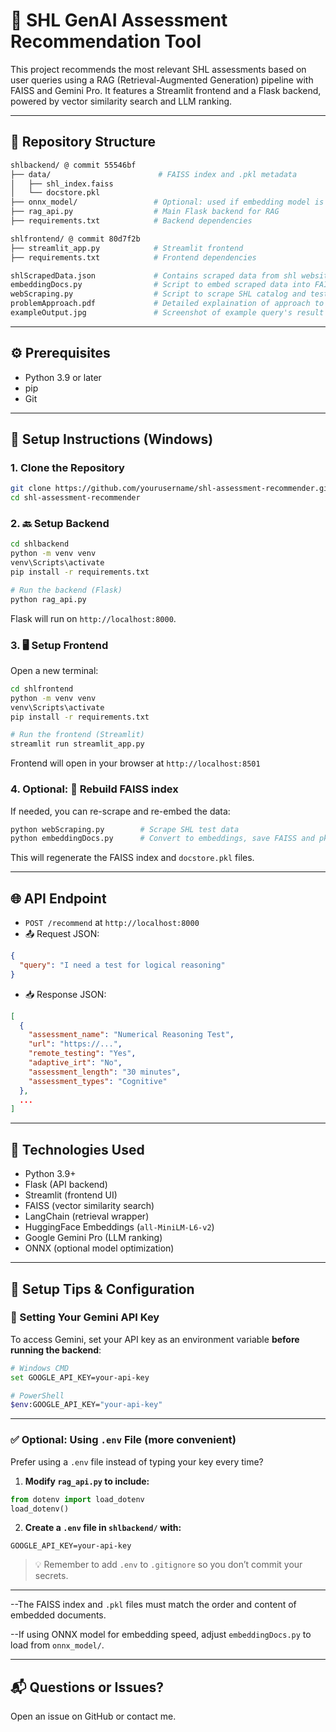 # 🧠 SHL GenAI Assessment Recommendation Tool

This project recommends the most relevant SHL assessments based on user queries using a RAG (Retrieval-Augmented Generation) pipeline with FAISS and Gemini Pro. It features a Streamlit frontend and a Flask backend, powered by vector similarity search and LLM ranking.

---

## 📁 Repository Structure

```bash
shlbackend/ @ commit 55546bf
├── data/                        # FAISS index and .pkl metadata
│   ├── shl_index.faiss
│   └── docstore.pkl
├── onnx_model/                 # Optional: used if embedding model is optimized
├── rag_api.py                  # Main Flask backend for RAG
├── requirements.txt            # Backend dependencies

shlfrontend/ @ commit 80d7f2b
├── streamlit_app.py            # Streamlit frontend
├── requirements.txt            # Frontend dependencies

shlScrapedData.json             # Contains scraped data from shl website
embeddingDocs.py                # Script to embed scraped data into FAISS index + pkl
webScraping.py                  # Script to scrape SHL catalog and tests
problemApproach.pdf             # Detailed explaination of approach to problem statement
exampleOutput.jpg               # Screenshot of example query's result
```

---

## ⚙️ Prerequisites

- Python 3.9 or later
- pip
- Git

---

## 🔄 Setup Instructions (Windows)

### 1. Clone the Repository
```bash
git clone https://github.com/yourusername/shl-assessment-recommender.git
cd shl-assessment-recommender
```

### 2. 🔙 Setup Backend
```bash
cd shlbackend
python -m venv venv
venv\Scripts\activate
pip install -r requirements.txt

# Run the backend (Flask)
python rag_api.py
```
Flask will run on `http://localhost:8000`.


### 3. 🖥️ Setup Frontend
Open a new terminal:
```bash
cd shlfrontend
python -m venv venv
venv\Scripts\activate
pip install -r requirements.txt

# Run the frontend (Streamlit)
streamlit run streamlit_app.py
```
Frontend will open in your browser at `http://localhost:8501`


### 4. Optional: 🔁 Rebuild FAISS index
If needed, you can re-scrape and re-embed the data:
```bash
python webScraping.py        # Scrape SHL test data
python embeddingDocs.py      # Convert to embeddings, save FAISS and pkl
```
This will regenerate the FAISS index and `docstore.pkl` files.

---

## 🌐 API Endpoint

- `POST /recommend` at `http://localhost:8000`
- 📤 Request JSON:
```json
{
  "query": "I need a test for logical reasoning"
}
```
- 📥 Response JSON:
```json
[
  {
    "assessment_name": "Numerical Reasoning Test",
    "url": "https://...",
    "remote_testing": "Yes",
    "adaptive_irt": "No",
    "assessment_length": "30 minutes",
    "assessment_types": "Cognitive"
  },
  ...
]
```

---

## 🤖 Technologies Used
- Python 3.9+
- Flask (API backend)
- Streamlit (frontend UI)
- FAISS (vector similarity search)
- LangChain (retrieval wrapper)
- HuggingFace Embeddings (`all-MiniLM-L6-v2`)
- Google Gemini Pro (LLM ranking)
- ONNX (optional model optimization)

---

## 📌 Setup Tips & Configuration

### 🔐 Setting Your Gemini API Key
To access Gemini, set your API key as an environment variable **before running the backend**:

```bash
# Windows CMD
set GOOGLE_API_KEY=your-api-key

# PowerShell
$env:GOOGLE_API_KEY="your-api-key"
```

---

### ✅ Optional: Using `.env` File (more convenient)
Prefer using a `.env` file instead of typing your key every time?

1. **Modify `rag_api.py` to include:**
```python
from dotenv import load_dotenv
load_dotenv()
```

2. **Create a `.env` file in `shlbackend/` with:**
```env
GOOGLE_API_KEY=your-api-key
```

> 💡 Remember to add `.env` to `.gitignore` so you don’t commit your secrets.

---

--The FAISS index and `.pkl` files must match the order and content of embedded documents.

--If using ONNX model for embedding speed, adjust `embeddingDocs.py` to load from `onnx_model/`.

---

## 📬 Questions or Issues?
Open an issue on GitHub or contact me.

